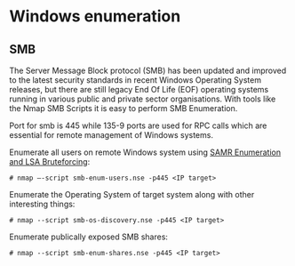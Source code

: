 # Windows enumeration

## SMB

The Server Message Block protocol (SMB) has been updated and improved to the latest security standards in recent 
Windows Operating System releases, but there are still legacy End Of Life (EOF) operating systems running in various 
public and private sector organisations. With tools like the Nmap SMB Scripts it is easy to perform SMB Enumeration.

Port for smb is 445 while 135-9 ports are used for RPC calls which are essential for remote management of Windows systems.

Enumerate all users on remote Windows system using [SAMR Enumeration and LSA Bruteforcing](https://nmap.org/nsedoc/scripts/smb-enum-users.html):

```text
# nmap –-script smb-enum-users.nse -p445 <IP target>
```

Enumerate the Operating System of target system along with other interesting things:

```text
# nmap --script smb-os-discovery.nse -p445 <IP target>
```

Enumerate publically exposed SMB shares:

```text
# nmap --script smb-enum-shares.nse -p445 <IP target>
```